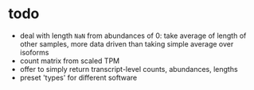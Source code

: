 # todo

* deal with length `NaN` from abundances of 0:
  take average of length of other samples, more data driven than
  taking simple average over isoforms
* count matrix from scaled TPM
* offer to simply return transcript-level counts, abundances, lengths
* preset 'types' for different software
